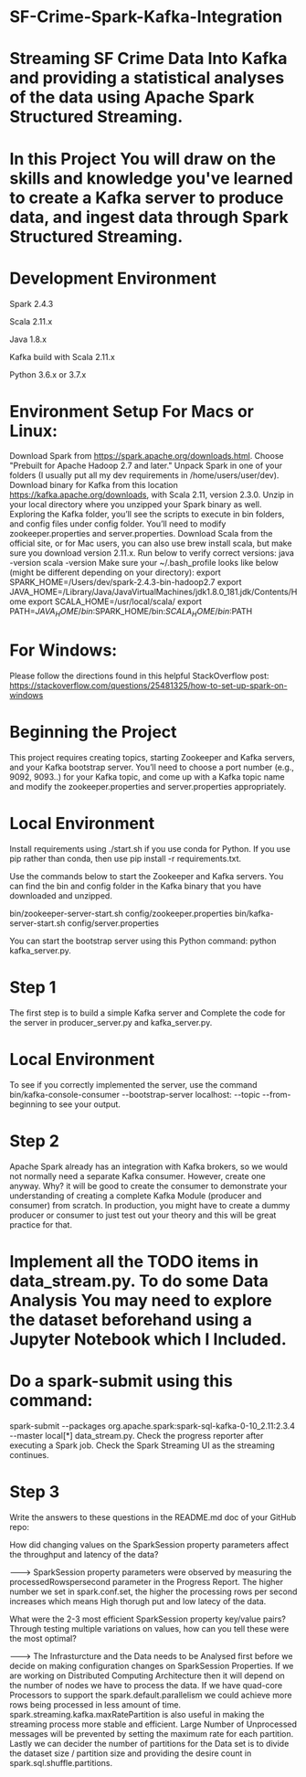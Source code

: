 # SF-Crime-Spark-Kafka-Integration

# Streaming SF Crime Data Into Kafka and providing a statistical analyses of the data using Apache Spark Structured Streaming.

# In this Project You will draw on the skills and knowledge you've learned to create a Kafka server to produce data, and ingest data through Spark Structured Streaming.

# Development Environment
  Spark 2.4.3
  
  Scala 2.11.x
  
  Java 1.8.x
  
  Kafka build with Scala 2.11.x
  
  Python 3.6.x or 3.7.x

# Environment Setup For Macs or Linux:
  Download Spark from https://spark.apache.org/downloads.html. Choose "Prebuilt for Apache Hadoop 2.7 and later."
  Unpack Spark in one of your folders (I usually put all my dev requirements in /home/users/user/dev).
  Download binary for Kafka from this location https://kafka.apache.org/downloads, with Scala 2.11, version 2.3.0. Unzip in your local directory where you unzipped your Spark       binary as well. Exploring the Kafka folder, you’ll see the scripts to execute in bin folders, and config files under config folder. You’ll need to modify                         zookeeper.properties and server.properties.
  Download Scala from the official site, or for Mac users, you can also use brew install scala, but make sure you download version 2.11.x.
  Run below to verify correct versions:
  java -version
  scala -version
  Make sure your ~/.bash_profile looks like below (might be different depending on your directory):
  export SPARK_HOME=/Users/dev/spark-2.4.3-bin-hadoop2.7
  export JAVA_HOME=/Library/Java/JavaVirtualMachines/jdk1.8.0_181.jdk/Contents/Home
  export SCALA_HOME=/usr/local/scala/
  export PATH=$JAVA_HOME/bin:$SPARK_HOME/bin:$SCALA_HOME/bin:$PATH
  
# For Windows:
  Please follow the directions found in this helpful StackOverflow post: https://stackoverflow.com/questions/25481325/how-to-set-up-spark-on-windows
  
# Beginning the Project
 This project requires creating topics, starting Zookeeper and Kafka servers, and your Kafka bootstrap server. You’ll need to choose a port number (e.g., 9092, 9093..) for your   Kafka topic, and come up with a Kafka topic name and modify the zookeeper.properties and server.properties appropriately.

# Local Environment
 Install requirements using ./start.sh if you use conda for Python. If you use pip rather than conda, then use pip install -r requirements.txt.

 Use the commands below to start the Zookeeper and Kafka servers. You can find the bin and config folder in the Kafka binary that you have downloaded and unzipped.

   bin/zookeeper-server-start.sh config/zookeeper.properties
   bin/kafka-server-start.sh config/server.properties
 
   You can start the bootstrap server using this Python command: python kafka_server.py.

# Step 1
 The first step is to build a simple Kafka server and Complete the code for the server in producer_server.py and kafka_server.py.
 
# Local Environment
 To see if you correctly implemented the server, use the command bin/kafka-console-consumer --bootstrap-server localhost:<your-port-number> --topic <your-topic-name> --from-       beginning to see your output.
  
# Step 2
Apache Spark already has an integration with Kafka brokers, so we would not normally need a separate Kafka consumer. However, create one anyway. Why? it will be good to create the consumer to demonstrate your understanding of creating a complete Kafka Module (producer and consumer) from scratch. In production, you might have to create a dummy producer or consumer to just test out your theory and this will be great practice for that.

# Implement all the TODO items in data_stream.py. To do some Data Analysis You may need to explore the dataset beforehand using a Jupyter Notebook which I Included.

# Do a spark-submit using this command: 

spark-submit --packages org.apache.spark:spark-sql-kafka-0-10_2.11:2.3.4 --master local[*] data_stream.py.
  Check the progress reporter after executing a Spark job.
  Check the Spark Streaming UI as the streaming continues.
  
# Step 3

Write the answers to these questions in the README.md doc of your GitHub repo:

How did changing values on the SparkSession property parameters affect the throughput and latency of the data?

 ---> SparkSession property parameters were observed by measuring the processedRowspersecond parameter in the Progress Report. The higher number we set in spark.conf.set, the         higher the processing rows per second increases which means High thorugh put and low latecy of the data.
 
What were the 2-3 most efficient SparkSession property key/value pairs? Through testing multiple variations on values, how can you tell these were the most optimal?

 ---> The Infrasturcture and the Data needs to be Analysed first before we decide on making configuration changes on SparkSession Properties. If we are working on Distributed         Computing Architecture then it will depend on the number of nodes we have to process the data. If we have quad-core Processors to support the                                     spark.default.parallelism we could achieve more rows being processed in less amount of time. spark.streaming.kafka.maxRatePartition is also useful in making the streaming       process more stable and efficient. Large Number of Unprocessed messages will be prevented by setting the maximum rate for each partition. Lastly we can decider the number       of partitions for the Data set is to divide the dataset size / partition size and providing the desire count in spark.sql.shuffle.partitions. 

